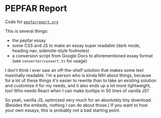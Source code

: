 # PEPFAR Report

Code for [`pepfarreport.org`](https://pepfarreport.org)

This is several things:

- the pepfar essay
- some CSS and JS to make an essay super readable (dark mode, heading nav,
  sidenote-style footnotes)
- a conversion script from Google Docs to aforementioned essay format
  (see `converter/convert.ts` for usage)

I don't think I ever saw an off-the-shelf solution that makes some text
maximally readable. I'm a person who is kinda NIH about things, because
for a lot of these things it's easier to rewrite than to take an existing
solution and customize it for my needs, and it also ends up a lot more
lightweight, too! Who needs React when I can make tooltips in 50 lines
of vanilla JS?

So yeah, vanilla JS, optimized very much for an absolutely tiny download.
(Besides the embeds, nothing I can do about those.) If you want to host
your own essays, this is probably not a bad starting point.
